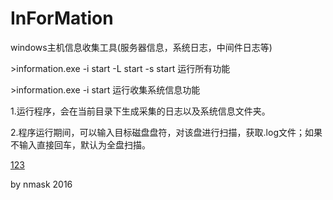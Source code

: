 # InForMation
windows主机信息收集工具(服务器信息，系统日志，中间件日志等)

\>information.exe -i start -L start -s start  运行所有功能

\>information.exe -i start  运行收集系统信息功能

1.运行程序，会在当前目录下生成采集的日志以及系统信息文件夹。

2.程序运行期间，可以输入目标磁盘盘符，对该盘进行扫描，获取.log文件；如果不输入直接回车，默认为全盘扫描。

[123](http://thief.one/2016/09/04/windows%E6%9C%8D%E5%8A%A1%E5%99%A8%E4%BF%A1%E6%81%AF%E6%94%B6%E9%9B%86%E5%B7%A5%E5%85%B7/)

by nmask 2016
